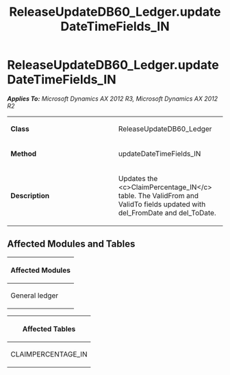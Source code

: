 ﻿---
title: ReleaseUpdateDB60_Ledger.updateDateTimeFields_IN
TOCTitle: ReleaseUpdateDB60_Ledger.updateDateTimeFields_IN
ms:assetid: 8fc212f9-843d-f5a3-9168-48e391b46cd1
ms:mtpsurl: https://msdn.microsoft.com/en-us/library/JJ736544(v=AX.60)
ms:contentKeyID: 49709733
ms.date: 05/18/2015
mtps_version: v=AX.60
---

# ReleaseUpdateDB60\_Ledger.updateDateTimeFields\_IN 


_**Applies To:** Microsoft Dynamics AX 2012 R3, Microsoft Dynamics AX 2012 R2_

<table>
<colgroup>
<col style="width: 50%" />
<col style="width: 50%" />
</colgroup>
<tbody>
<tr class="odd">
<td><p><strong>Class</strong></p></td>
<td><p>ReleaseUpdateDB60_Ledger</p></td>
</tr>
<tr class="even">
<td><p><strong>Method</strong></p></td>
<td><p>updateDateTimeFields_IN</p></td>
</tr>
<tr class="odd">
<td><p><strong>Description</strong></p></td>
<td><p>Updates the &lt;c&gt;ClaimPercentage_IN&lt;/c&gt; table. The ValidFrom and ValidTo fields updated with del_FromDate and del_ToDate.</p></td>
</tr>
</tbody>
</table>


## Affected Modules and Tables

<table>
<colgroup>
<col style="width: 100%" />
</colgroup>
<thead>
<tr class="header">
<th><p>Affected Modules</p></th>
</tr>
</thead>
<tbody>
<tr class="odd">
<td><p>General ledger</p></td>
</tr>
</tbody>
</table>


<table>
<colgroup>
<col style="width: 100%" />
</colgroup>
<thead>
<tr class="header">
<th><p>Affected Tables</p></th>
</tr>
</thead>
<tbody>
<tr class="odd">
<td><p>CLAIMPERCENTAGE_IN</p></td>
</tr>
</tbody>
</table>

  


